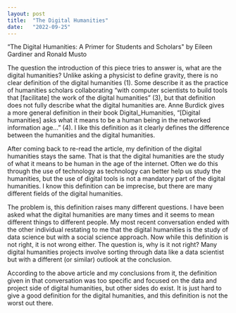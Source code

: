 ```yaml
---
layout: post
title:  "The Digital Humanities"
date:   "2022-09-25"
---
```

“The Digital Humanities: A Primer for Students and Scholars" by Eileen Gardiner and Ronald Musto

The question the introduction of this piece tries to answer is, what are the digital humanities? Unlike asking a physicist to define gravity, there is no clear definition of the digital humanities (1). Some describe it as the practice of humanities scholars collaborating “with computer scientists to build tools that [facilitate] the work of the digital humanities” (3), but that definition does not fully describe what the digital humanities are. Anne Burdick gives a more general definition in their book Digital_Humanities, “[Digital humanities] asks what it means to be a human being in the networked information age…” (4). I like this definition as it clearly defines the difference between the humanities and the digital humanities. 

After coming back to re-read the article, my definition of the digital humanities stays the same. That is that the digital humanities are the study of what it means to be human in the age of the internet. Often we do this through the use of technology as technology can better help us study the humanities, but the use of digital tools is not a mandatory part of the digital humanities. I know this definition can be imprecise, but there are many different fields of the digital humanities.

The problem is, this definition raises many different questions. I have been asked what the digital humanities are many times and it seems to mean different things to different people. My most recent conversation ended with the other individual restating to me that the digital humanities is the study of data science but with a social science approach. Now while this definition is not right, it is not wrong either. The question is, why is it not right? Many digital humanities projects involve sorting through data like a data scientist but with a different (or similar) outlook at the conclusion. 

According to the above article and my conclusions from it, the definition given in that conversation was too specific and focused on the data and project side of digital humanities, but other sides do exist. It is just hard to give a good definition for the digital humanities, and this definition is not the worst out there.